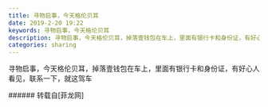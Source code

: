 ```yaml
---
title: 寻物启事，今天格伦贝耳
date: 2019-2-20 19:22
keywords: 寻物启事，今天格伦贝耳
description: 寻物启事，今天格伦贝耳，掉落壹钱包在车上，里面有银行卡和身份证，有好心人看见，联系一下，就这驾车
categories: sharing
---
```

<td class="t_f" id="postmessage_3080373">

寻物启事，今天格伦贝耳，掉落壹钱包在车上，里面有银行卡和身份证，有好心人看见，联系一下，就这驾车<br/>
<img alt="" border="0" class="zoom" data-cf-modified-7a458cd97a1dcd82d4725fd2-="" file="http://www.flw.ph/data/appbyme/upload/image/201902/20/1mKpeB03FyOC.jpg" id="aimg_AXcJR" lazyloadthumb="1" onclick="" onmouseover="" src="http://www.flw.ph/data/appbyme/upload/image/201902/20/1mKpeB03FyOC.jpg"/><br/>
</td>
###### 转载自[菲龙网]